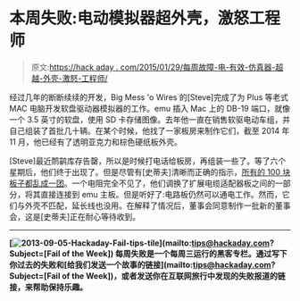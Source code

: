 # 本周失败:电动模拟器超外壳，激怒工程师

> 原文:[https://hack aday . com/2015/01/29/每周故障-电-有效-仿真器-超越-外壳-激怒-工程师/](https://hackaday.com/2015/01/29/fail-of-the-week-electrically-effective-emulators-exceed-enclosure-enrage-engineer/)

经过几年的断断续续的开发，Big Mess 'o Wires 的[Steve]完成了为 Plus 等老式 MAC 电脑开发软盘驱动器模拟器的工作。emu 插入 Mac 上的 DB-19 端口，就像一个 3.5 英寸的软盘，使用 SD 卡存储图像。去年他一直在销售软驱电动车组，并自己组装了首批几十辆。在某个时候，他找了一家板房来制作它们，截至 2014 年 11 月，他已经有了透明亚克力和棕色硬纸板外壳。

[Steve]最近鸸鹋库存告罄，所以是时候打电话给板房，再组装一些了。等了六个星期后，他们终于出现了。但是尽管有[史蒂夫]清晰而正确的指示，[所有的 100 块板子都乱成一团](http://www.bigmessowires.com/2015/01/22/board-assembly-headaches/)。一个电阻完全不见了，他们调换了扩展电缆适配器板之间的一部分，将其直接连接到 emu 主板。但是听好了:电路板仍然可以通电工作。然而，它们与外壳不匹配，延长线也没用。在解释了情况后，董事会同意制作一批新的董事会，这是[史蒂夫]正在耐心等待收到。

* * *

**[![2013-09-05-Hackaday-Fail-tips-tile](../Images/4ddcb45ba24697ecb36e5a2da073e8dc.png)](mailto:tips@hackaday.com?Subject=[Fail of the Week]) 每周失败是一个每周三运行的黑客专栏。通过写下你过去的失败和[给我们发送一个故事的链接](mailto:tips@hackaday.com?Subject=[Fail of the Week])，或者发送你在互联网旅行中发现的失败报道的链接，来帮助保持乐趣。**